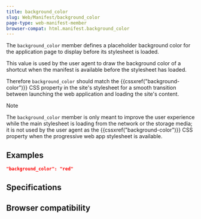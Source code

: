 ```yaml
---
title: background_color
slug: Web/Manifest/background_color
page-type: web-manifest-member
browser-compat: html.manifest.background_color
---
```




The `background_color` member defines a placeholder background color for the application page to display before its stylesheet is loaded.

This value is used by the user agent to draw the background color of a shortcut when the manifest is available before the stylesheet has loaded.

Therefore `background_color` should match the {{cssxref("background-color")}} CSS property in the site's stylesheet for a smooth transition between launching the web application and loading the site's content.

> [!NOTE]
> The `background_color` member is only meant to improve the user experience while the main stylesheet is loading from the network or the storage media; it is not used by the user agent as the {{cssxref("background-color")}} CSS property when the progressive web app stylesheet is available.

## Examples

```json
"background_color": "red"
```

## Specifications



## Browser compatibility


